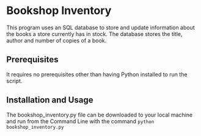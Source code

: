 # Bookshop Inventory
This program uses an SQL database to store and update information about the books a store currently has in stock. The database stores the title, author
and number of copies of a book.
## Prerequisites
It requires no prerequisites other than having Python installed to run the script.
## Installation and Usage
The bookshop_inventory.py file can be downloaded to your local machine and run from the Command Line with the command `python bookshop_inventory.py`
